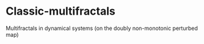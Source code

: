 # Classic-multifractals
Multifractals in dynamical systems (on the doubly non-monotonic perturbed map) 
